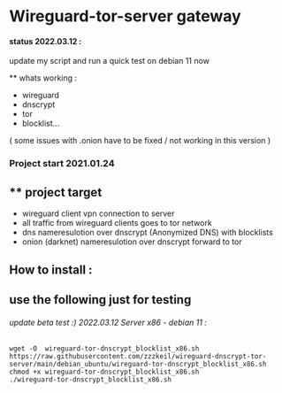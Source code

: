 # Wireguard-tor-server gateway


#### status 2022.03.12 : 
update my script and run a quick test on debian 11 now

** whats working :  
* wireguard
* dnscrypt
* tor
* blocklist...

( some issues with .onion have to be fixed  / not working in this version )

### Project start 2021.01.24

## ** project target 
* wireguard client vpn connection to server 
* all traffic from wireguard clients goes to tor network
* dns nameresulotion over dnscrypt (Anonymized DNS) with blocklists
* onion (darknet) nameresulotion over dnscrypt forward to tor

## How to install :  
## use the following just for testing 

###### update beta test :) 2022.03.12  Server x86 - debian 11 :
```
wget -O  wireguard-tor-dnscrypt_blocklist_x86.sh https://raw.githubusercontent.com/zzzkeil/wireguard-dnscrypt-tor-server/main/debian_ubuntu/wireguard-tor-dnscrypt_blocklist_x86.sh
chmod +x wireguard-tor-dnscrypt_blocklist_x86.sh
./wireguard-tor-dnscrypt_blocklist_x86.sh
```




